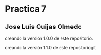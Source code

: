 # Practica 7

## Jose Luis Quijas Olmedo


 creando la versión 1.0.0 de este repositorio.

creando la versión 1.1.0 de este repositoriogit 